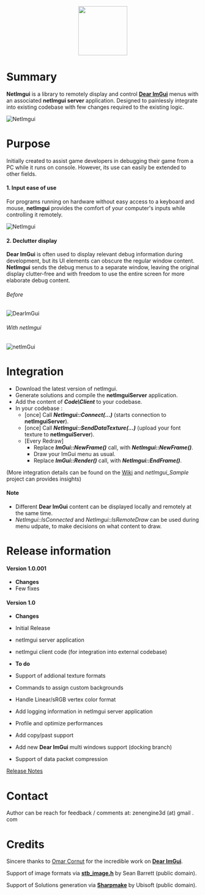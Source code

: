  <p align="center"><img src="https://github.com/sammyfreg/netImgui/blob/master/Web/img/netImguiLogo.png" width=128 height=128></p>

# Summary
**NetImgui** is a library to remotely display and control **[Dear ImGui](https://github.com/ocornut/imgui)** menus with an associated **netImgui server** application. Designed to painlessly integrate into existing codebase with few changes required to the existing logic.

![NetImgui](https://github.com/sammyfreg/netImgui/blob/master/Web/img/netImgui.png)

# Purpose
Initially created to assist game developers in debugging their game from a PC while it runs on console. However, its use can easily be extended to other fields.

#### 1. Input ease of use
For programs running on hardware without easy access to a keyboard and mouse, **netImgui** provides the  comfort of your computer's inputs while controlling it remotely.

![NetImgui](https://github.com/sammyfreg/netImgui/blob/master/Web/img/InputWithNetImgui.gif)

#### 2. Declutter display
**Dear ImGui** is often used to display relevant debug information during development, but its UI elements can obscure the regular window content. **NetImgui** sends the debug menus to a separate window, leaving the original display clutter-free and with freedom to use the entire screen for more elaborate debug content.

###### Before
![DearImGui](https://github.com/sammyfreg/netImgui/blob/master/Web/img/AppWithoutNetImgui.png)

###### With netImgui
![netImGui](https://github.com/sammyfreg/netImgui/blob/master/Web/img/AppWithNetImguiGif.gif)

# Integration
- Download the latest version of netImgui.
- Generate solutions and compile the **netImguiServer** application.
- Add the content of ***Code\Client*** to your codebase.
- In your codebase :
  - [once] Call ***NetImgui::Connect(...)*** (starts connection to **netImguiServer**).
  - [once] Call ***NetImgui::SendDataTexture(...)*** (upload your font texture to **netImguiServer**).
  - [Every Redraw]
    - Replace ***ImGui::NewFrame()*** call, with ***NetImgui::NewFrame()***.
    - Draw your ImGui menu as usual.
    - Replace ***ImGui::Render()*** call, with ***NetImgui::EndFrame()***.

(More integration details can be found on the [Wiki](https://github.com/sammyfreg/netImgui/wiki "Wiki") and *netImgui_Sample* project can provides insights)

#### Note
- Different **Dear ImGui** content can be displayed locally and remotely at the same time.
- *NetImgui::IsConnected* and *NetImgui::IsRemoteDraw* can be used during menu udpate, to make decisions on what content to draw.

# Release information
#### Version 1.0.001
- **Changes**
 - Few fixes
 
#### Version 1.0

- **Changes**
 - Initial Release
 - netImgui server application
 - netImgui client code (for integration into external codebase)

- **To do**
 - Support of addional texture formats
 - Commands to assign custom backgrounds
 - Handle Linear/sRGB vertex color format
 - Add logging information in netImgui server application
 - Profile and optimize performances
 - Add copy/past support
 - Add new **Dear ImGui** multi windows support (docking branch)
 - Support of data packet compression

[Release Notes](https://github.com/sammyfreg/netImgui/blob/master/Web/ReleaseNotes.md)

# Contact
Author can be reach for feedback / comments at: zenengine3d (at) gmail . com

# Credits
Sincere thanks to [Omar Cornut](https://github.com/ocornut/imgui/commits?author=ocornut) for the incredible work on **[Dear ImGui](https://github.com/ocornut/imgui)**.

Support of image formats via [**stb_image.h**](https://github.com/nothings/stb/blob/master/stb_image.h) by Sean Barrett (public domain).

Support of Solutions generation via [**Sharpmake**](https://github.com/ubisoft/Sharpmake) by Ubisoft (public domain).
